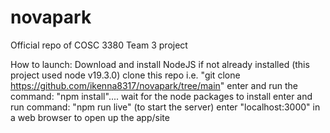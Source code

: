 # novapark
Official repo of COSC 3380 Team 3 project

How to launch:
Download and install NodeJS if not already installed (this project used node v19.3.0)
clone this repo i.e. "git clone https://github.com/ikenna8317/novapark/tree/main"
enter and run the command: "npm install".... wait for the node packages to install
enter and run command: "npm run live" (to start the server)
enter "localhost:3000" in a web browser to open up the app/site